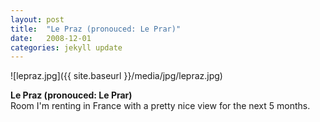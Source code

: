 ```yaml
---
layout: post
title:  "Le Praz (pronouced: Le Prar)"
date:   2008-12-01
categories: jekyll update
---
```

![lepraz.jpg]({{ site.baseurl }}/media/jpg/lepraz.jpg)

__Le Praz (pronouced: Le Prar)__  
Room I'm renting in France with a pretty nice view for the next 5 months.
